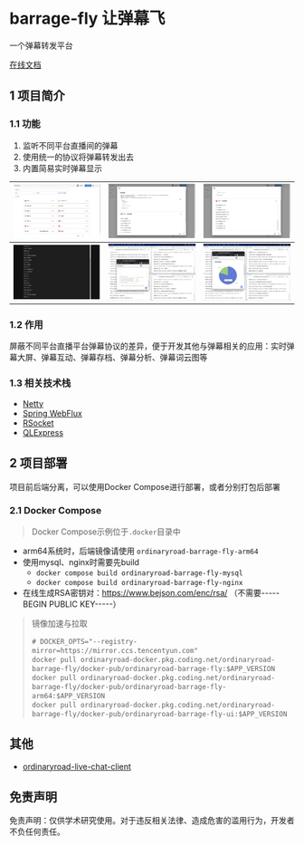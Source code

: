 # barrage-fly 让弹幕飞

一个弹幕转发平台

[在线文档](https://ordinaryroad.tech/or_module/barrage-fly/)

## 1 项目简介

### 1.1 功能

1. 监听不同平台直播间的弹幕
2. 使用统一的协议将弹幕转发出去
3. 内置简易实时弹幕显示

| <img src="docs/src/.vuepress/public/assets/image/task.png" width="400"/>              | <img src="docs/src/.vuepress/public/assets/image/task-detail-1.png" width="400"/> | <img src="docs/src/.vuepress/public/assets/image/task-detail-2.png" width="400"/> |
|---------------------------------------------------------------------------------------|-----------------------------------------------------------------------------------|-----------------------------------------------------------------------------------|
| <img src="docs/src/.vuepress/public/assets/image/real-time-barrage.png" width="400"/> | <img src="docs/src/.vuepress/public/assets/image/stats-1.png" width="400"/>       | <img src="docs/src/.vuepress/public/assets/image/stats-2.png" width="400"/>       |

### 1.2 作用

屏蔽不同平台直播平台弹幕协议的差异，便于开发其他与弹幕相关的应用：实时弹幕大屏、弹幕互动、弹幕存档、弹幕分析、弹幕词云图等

### 1.3 相关技术栈

- [Netty](https://netty.io)
- [Spring WebFlux](https://docs.spring.io/spring-framework/reference/web/webflux.html)
- [RSocket](https://rsocket.io)
- [QLExpress](https://github.com/alibaba/QLExpress)

## 2 项目部署

项目前后端分离，可以使用Docker Compose进行部署，或者分别打包后部署

### 2.1 Docker Compose

> Docker Compose示例位于`.docker`目录中

- arm64系统时，后端镜像请使用 `ordinaryroad-barrage-fly-arm64`
- 使用mysql、nginx时需要先build
    - `docker compose build ordinaryroad-barrage-fly-mysql`
    - `docker compose build ordinaryroad-barrage-fly-nginx`
- 在线生成RSA密钥对：https://www.bejson.com/enc/rsa/ （不需要-----BEGIN PUBLIC KEY-----）

> 镜像加速与拉取
> ```shell
> # DOCKER_OPTS="--registry-mirror=https://mirror.ccs.tencentyun.com"
> docker pull ordinaryroad-docker.pkg.coding.net/ordinaryroad-barrage-fly/docker-pub/ordinaryroad-barrage-fly:$APP_VERSION
> docker pull ordinaryroad-docker.pkg.coding.net/ordinaryroad-barrage-fly/docker-pub/ordinaryroad-barrage-fly-arm64:$APP_VERSION
> docker pull ordinaryroad-docker.pkg.coding.net/ordinaryroad-barrage-fly/docker-pub/ordinaryroad-barrage-fly-ui:$APP_VERSION
> ```

## 其他

- [ordinaryroad-live-chat-client](https://github.com/OrdinaryRoad-Project/ordinaryroad-live-chat-client)

## 免责声明

免责声明：仅供学术研究使用。对于违反相关法律、造成危害的滥用行为，开发者不负任何责任。
